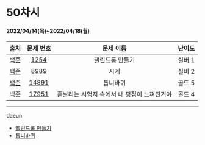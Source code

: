 # 50차시
#### 2022/04/14(목)~2022/04/18(월)

|               출처               |                   문제 번호                    |     문제 이름      | 난이도 |
| :------------------------------: | :--------------------------------------------: | :----------------: | :----: |
| [백준](https://www.acmicpc.net/) | [1254](https://www.acmicpc.net/problem/1254) | 팰린드롬 만들기 | 실버 1 |
| [백준](https://www.acmicpc.net/) | [8989](https://www.acmicpc.net/problem/8989) | 시계 | 실버 2 |
| [백준](https://www.acmicpc.net/) | [14891](https://www.acmicpc.net/problem/14891) | 톱니바퀴 | 골드 5 |
| [백준](https://www.acmicpc.net/) | [17951](https://www.acmicpc.net/problem/17951) | 흩날리는 시험지 속에서 내 평점이 느껴진거야 | 골드 4 |


---

daeun
- [팰린드롬 만들기](https://www.notion.so/hoonycode/884bde626f5d48b2892b34bc5222d20b)
- [톱니바퀴](https://www.notion.so/hoonycode/0c3c8a77a017435989420ad4c42c6702)